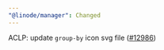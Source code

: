 ```yaml
---
"@linode/manager": Changed
---
```


ACLP: update `group-by` icon svg file ([#12986](https://github.com/linode/manager/pull/12986))
